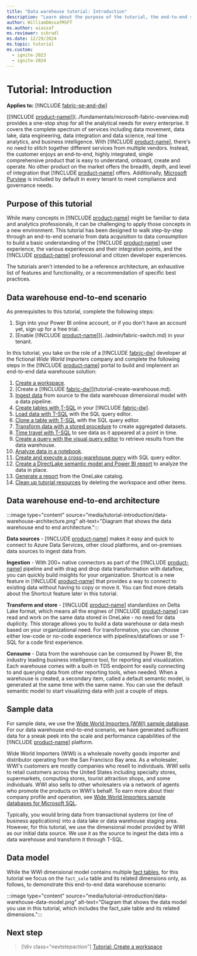 ```yaml
---
title: "Data warehouse tutorial: Introduction"
description: "Learn about the purpose of the tutorial, the end-to-end scenario and architecture, the sample data, and the data model."
author: WilliamDAssafMSFT
ms.author: wiassaf
ms.reviewer: scbradl
ms.date: 12/29/2024
ms.topic: tutorial
ms.custom:
  - ignite-2023
  - ignite-2024
---
```


# Tutorial: Introduction

**Applies to:** [!INCLUDE [fabric-se-and-dw](includes/applies-to-version/fabric-se-and-dw.md)]

[[!INCLUDE [product-name](../includes/product-name.md)]](../fundamentals/microsoft-fabric-overview.md) provides a one-stop shop for all the analytical needs for every enterprise. It covers the complete spectrum of services including data movement, data lake, data engineering, data integration and data science, real time analytics, and business intelligence. With [!INCLUDE [product-name](../includes/product-name.md)], there's no need to stitch together different services from multiple vendors. Instead, the customer enjoys an end-to-end, highly integrated, single comprehensive product that is easy to understand, onboard, create and operate. No other product on the market offers the breadth, depth, and level of integration that [!INCLUDE [product-name](../includes/product-name.md)] offers. Additionally, [Microsoft Purview](../governance/microsoft-purview-fabric.md) is included by default in every tenant to meet compliance and governance needs.

## Purpose of this tutorial

While many concepts in [!INCLUDE [product-name](../includes/product-name.md)] might be familiar to data and analytics professionals, it can be challenging to apply those concepts in a new environment. This tutorial has been designed to walk step-by-step through an end-to-end scenario from data acquisition to data consumption to build a basic understanding of the [!INCLUDE [product-name](../includes/product-name.md)] user experience, the various experiences and their integration points, and the [!INCLUDE [product-name](../includes/product-name.md)] professional and citizen developer experiences.

The tutorials aren't intended to be a reference architecture, an exhaustive list of features and functionality, or a recommendation of specific best practices.

## Data warehouse end-to-end scenario

As prerequisites to this tutorial, complete the following steps:

1. Sign into your Power BI online account, or if you don't have an account yet, sign up for a free trial.
1. [Enable [!INCLUDE [product-name](../includes/product-name.md)]](../admin/fabric-switch.md) in your tenant.

In this tutorial, you take on the role of a [!INCLUDE [fabric-dw](includes/fabric-dw.md)] developer at the fictional *Wide World Importers* company and complete the following steps in the [!INCLUDE [product-name](../includes/product-name.md)] portal to build and implement an end-to-end data warehouse solution:

1. [Create a workspace](tutorial-create-workspace.md).
1. [Create a [!INCLUDE [fabric-dw](includes/fabric-dw.md)]](tutorial-create-warehouse.md).
1. [Ingest data](tutorial-ingest-data.md) from source to the data warehouse dimensional model with a data pipeline.
1. [Create tables with T-SQL](tutorial-create-tables.md) in your [!INCLUDE [fabric-dw](includes/fabric-dw.md)].
1. [Load data with T-SQL](tutorial-load-data.md) with the SQL query editor.
1. [Clone a table with T-SQL](tutorial-clone-table.md) with the SQL query editor.
1. [Transform data with a stored procedure](tutorial-transform-data.md) to create aggregated datasets.
1. [Time travel with T-SQL](tutorial-time-travel.md) to see data as it appeared at a point in time.
1. [Create a query with the visual query editor](tutorial-visual-query.md) to retrieve results from the data warehouse.
1. [Analyze data in a notebook](tutorial-analyze-data-notebook.md).
1. [Create and execute a cross-warehouse query](tutorial-sql-cross-warehouse-query-editor.md) with SQL query editor.
1. [Create a DirectLake semantic model and Power BI report](tutorial-power-bi-report.md) to analyze the data in place.
1. [Generate a report](tutorial-build-report-onelake-data-hub.md) from the OneLake catalog.
1. [Clean up tutorial resources](tutorial-clean-up.md) by deleting the workspace and other items.

## Data warehouse end-to-end architecture

:::image type="content" source="media/tutorial-introduction/data-warehouse-architecture.png" alt-text="Diagram that shows the data warehouse end to end architecture.":::

**Data sources** - [!INCLUDE [product-name](../includes/product-name.md)] makes it easy and quick to connect to Azure Data Services, other cloud platforms, and on-premises data sources to ingest data from.

**Ingestion** - With 200+ native connectors as part of the [!INCLUDE [product-name](../includes/product-name.md)] pipeline and with drag and drop data transformation with dataflow, you can quickly build insights for your organization. Shortcut is a new feature in [!INCLUDE [product-name](../includes/product-name.md)] that provides a way to connect to existing data without having to copy or move it. You can find more details about the Shortcut feature later in this tutorial.

**Transform and store** - [!INCLUDE [product-name](../includes/product-name.md)] standardizes on Delta Lake format, which means all the engines of [!INCLUDE [product-name](../includes/product-name.md)] can read and work on the same data stored in OneLake - no need for data duplicity. This storage allows you to build a data warehouse or data mesh based on your organizational need. For transformation, you can choose either low-code or no-code experience with pipelines/dataflows or use T-SQL for a code first experience.

**Consume** - Data from the warehouse can be consumed by Power BI, the industry leading business intelligence tool, for reporting and visualization. Each warehouse comes with a built-in TDS endpoint for easily connecting to and querying data from other reporting tools, when needed. When a warehouse is created, a secondary item, called a default semantic model, is generated at the same time with the same name. You can use the default semantic model to start visualizing data with just a couple of steps.

## Sample data

For sample data, we use the [Wide World Importers (WWI) sample database](/sql/samples/wide-world-importers-what-is?view=sql-server-ver16&preserve-view=true). For our data warehouse end-to-end scenario, we have generated sufficient data for a sneak peek into the scale and performance capabilities of the [!INCLUDE [product-name](../includes/product-name.md)] platform.

Wide World Importers (WWI) is a wholesale novelty goods importer and distributor operating from the San Francisco Bay area. As a wholesaler, WWI's customers are mostly companies who resell to individuals. WWI sells to retail customers across the United States including specialty stores, supermarkets, computing stores, tourist attraction shops, and some individuals. WWI also sells to other wholesalers via a network of agents who promote the products on WWI's behalf. To earn more about their company profile and operation, see [Wide World Importers sample databases for Microsoft SQL](/sql/samples/wide-world-importers-what-is?view=sql-server-ver16&preserve-view=true).

Typically, you would bring data from transactional systems (or line of business applications) into a data lake or data warehouse staging area. However, for this tutorial, we use the dimensional model provided by WWI as our initial data source. We use it as the source to ingest the data into a data warehouse and transform it through T-SQL.

## Data model

While the WWI dimensional model contains multiple [fact tables](dimensional-modeling-fact-tables.md), for this tutorial we focus on the `fact_sale` table and its related dimensions only, as follows, to demonstrate this end-to-end data warehouse scenario:

:::image type="content" source="media/tutorial-introduction/data-warehouse-data-model.png" alt-text="Diagram that shows the data model you use in this tutorial, which includes the fact_sale table and its related dimensions.":::

## Next step

> [!div class="nextstepaction"]
> [Tutorial: Create a workspace](tutorial-create-workspace.md)
